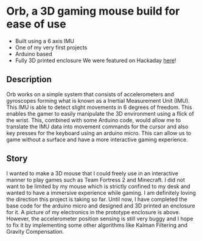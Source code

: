 # Orb, a 3D gaming mouse build for ease of use
* Built using a 6 axis IMU
* One of my very first projects
* Arduino based
* Fully 3D printed enclosure
We were featured on Hackaday [here](http://hackaday.com/2015/04/10/hacklet-42-mouse-projects/)!
## Description
Orb works on a simple system that consists of accelerometers and gyroscopes forming what is known as a Inertial Measurement Unit (IMU). This IMU is able to detect slight movements in 6 degrees of freedom. This enables the gamer to easily manipulate the 3D environment using a flick of the wrist. This, combined with some Arduino code, would allow me to translate the IMU data into movement commands for the cursor and also key presses for the keyboard using an arduino micro. This can allow us to game without a surface and have a more interactive gaming experience.

## Story
I wanted to make a 3D mouse that I could freely use in an interactive manner to play games such as Team Fortress 2 and Minecraft. I did not want to be limited by my mouse which is strictly confined to my desk and wanted to have a immersive experience while gaming. I am definitely loving the direction this project is taking so far. Until now, I have completed the base code for the arduino micro and designed and 3D printed an enclosure for it. A picture of my electronics in the prototype enclosure is above. However, the accelerometer position sensing is still very buggy and I hope to fix it by implementing some other algorithms like Kalman Filtering and Gravity Compensation.

